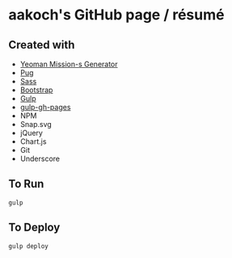 # aakoch's GitHub page / résumé

## Created with 
* [Yeoman Mission-s Generator](https://github.com/jaime171/generator-mission-s)
* [Pug](https://github.com/pugjs/pug)
* [Sass](http://sass-lang.com)
* [Bootstrap](http://getbootstrap.com)
* [Gulp](http://gulpjs.com) 
* [gulp-gh-pages](https://github.com/shinnn/gulp-gh-pages)
* NPM
* Snap.svg
* jQuery
* Chart.js
* Git
* Underscore

## To Run
```gulp ```

## To Deploy
```gulp deploy```
